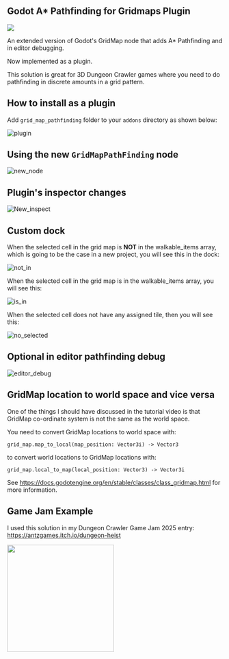 ## Godot A* Pathfinding for Gridmaps Plugin

<img src="https://github.com/user-attachments/assets/698771ce-eaa8-47ee-b058-78808bdd1a59">

An extended version of Godot's GridMap node that adds A* Pathfinding and in editor debugging.

Now implemented as a plugin.

This solution is great for 3D Dungeon Crawler games where you need to do pathfinding in discrete amounts in a grid pattern.

## How to install as a plugin

Add `grid_map_pathfinding` folder to your `addons` directory as shown below:

![plugin](https://github.com/user-attachments/assets/1a947054-8eea-46b6-9985-6f3170a0c0a3)

## Using the new `GridMapPathFinding` node

![new_node](https://github.com/user-attachments/assets/49a4f814-c12c-4a75-8be5-d0e9168470f0)

## Plugin's inspector changes

![New_inspect](https://github.com/user-attachments/assets/f0e5eac8-e7bf-44b5-9280-df13faa6b7b5)

## Custom dock

When the selected cell in the grid map is **NOT** in the walkable_items array, which is going to be the case in a new project, you will see this in the dock:

![not_in](https://github.com/user-attachments/assets/9fe8d90c-8c7c-4bbf-9b83-57fcb42e4793)

When the selected cell in the grid map is in the walkable_items array, you will see this:

![is_in](https://github.com/user-attachments/assets/9bf1be71-7188-40f1-afae-2ff6da5dea19)

When the selected cell does not have any assigned tile, then you will see this:

![no_selected](https://github.com/user-attachments/assets/ad212ab6-8c02-45be-b08c-890fd9a33ad1)

## Optional in editor pathfinding debug

![editor_debug](https://github.com/user-attachments/assets/178e1b13-6d5f-4aae-89d3-c5fc1e794f22)

## GridMap location to world space and vice versa

One of the things I should have discussed in the tutorial video is that GridMap co-ordinate system is not the same as the world space.

You need to convert GridMap locations to world space with:

`grid_map.map_to_local(map_position: Vector3i) -> Vector3`

to convert world locations to GridMap locations with:

`grid_map.local_to_map(local_position: Vector3) -> Vector3i`

See https://docs.godotengine.org/en/stable/classes/class_gridmap.html for more information.

## Game Jam Example

 I used this solution in my Dungeon Crawler Game Jam 2025 entry: https://antzgames.itch.io/dungeon-heist

<img src="https://github.com/user-attachments/assets/36c83fca-f273-4075-83b7-1864502daaf2" idth="315" height="250">

